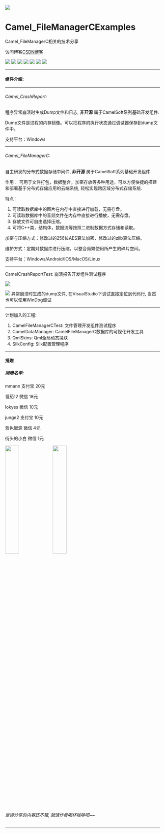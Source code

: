 ﻿
![](https://github.com/zhengtianzuo/Camel_FileManagerCExamples/blob/master/Camel_FileManagerCExamples.jpg?raw=true)

# Camel_FileManagerCExamples
 Camel_FileManagerC相关的技术分享

访问博客[CSDN博客](http://blog.csdn.net/zhengtianzuo06)

![](https://img.shields.io/badge/%E7%89%88%E6%9D%83%E8%AE%B8%E5%8F%AF-MIT-orange.svg)
![](https://img.shields.io/badge/Qt-5.10-blue.svg)
![](https://img.shields.io/badge/VS-2017-blue.svg)
![](https://img.shields.io/badge/QtQuick-2.2-blue.svg)
![](https://img.shields.io/badge/Camel_FileManagerC-1.0.0.0-blue.svg)
![](https://img.shields.io/badge/%E7%89%88%E6%9C%AC-1.0.0.0-blue.svg)
![](https://img.shields.io/badge/%E7%BC%96%E8%AF%91-%E6%88%90%E5%8A%9F-brightgreen.svg)

***
#### 组件介绍:
***
###### Camel_CrashReport:
程序异常崩溃时生成Dump文件和日志, **非开源** 属于CamelSoft系列基础开发组件.

Dump文件是进程的内存镜像。可以把程序的执行状态通过调试器保存到dump文件中。

支持平台：Windows
***
###### Camel_FileManagerC:
自主研发的分布式数据存储中间件, **非开源** 属于CamelSoft系列基础开发组件.

作用： 可用于文件打包，数据整合，加密存放等多种用途。可以方便快捷的搭建和部署基于分布式存储应用的云端系统, 轻松实现跨区域分布式存储系统.

特点：
1. 可读取数据库中的图片在内存中直接进行加载，无需存盘。
2. 可读取数据库中的音频文件在内存中直接进行播放，无需存盘。
3. 存放文件可自由选择压缩。
4. 可将C++类，结构体，数据流等按照二进制数据方式存储和读取。

加密与压缩方式：修改过的256位AES算法加密，修改过的zlib算法压缩。

维护方式：定期对数据库进行压缩，以整合频繁使用所产生的碎片空间。

支持平台：Windows/Android/IOS/MacOS/Linux





***
CamelCrashReportTest: 崩溃报告开发组件测试程序

![](https://github.com/zhengtianzuo/Camel_FileManagerCExamples/blob/master/CamelCrashReportTest/show.jpg?raw=true)

![](https://github.com/zhengtianzuo/Camel_FileManagerCExamples/blob/master/CamelCrashReportTest/show1.jpg?raw=true)
异常崩溃时生成的dump文件, 在VisualStudio下调试直接定位到代码行, 当然也可以使用WinDbg调试

***

计划加入的工程:
1. CamelFileManagerCTest: 文件管理开发组件测试程序
2. CamelDataManager: CamelFileManagerC数据库的可视化开发工具
3. QmlSkins: Qml全局动态换肤
4. SilkConfig: Silk配置管理程序


***
#### **捐赠**
##### 捐赠名单:
mmann 支付宝 20元

番茄12 微信 18元

lokyes 微信 10元

junge2 支付宝 10元

蓝色起源 微信 4元

街头的小白 微信 1元


<img src="https://github.com/zhengtianzuo/zhengtianzuo.github.io/blob/master/weixin.jpg?raw=true" width="30%" height="30%" />           <img src="https://github.com/zhengtianzuo/zhengtianzuo.github.io/blob/master/zhifubao.jpg?raw=true" width="30%" height="30%" />

###### 觉得分享的内容还不错, 就请作者喝杯咖啡吧~~
***
